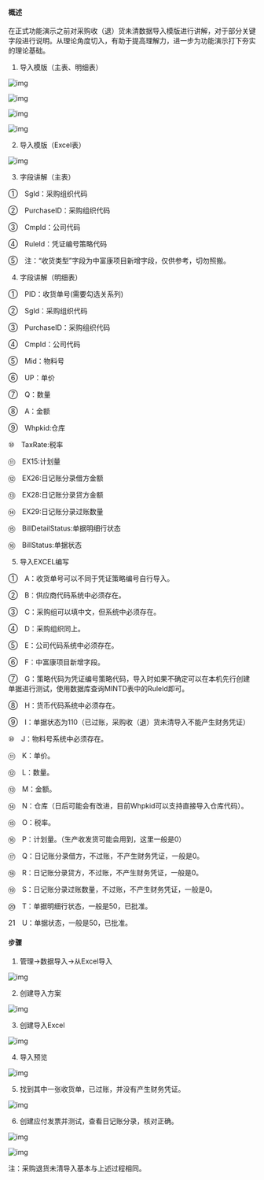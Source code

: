 #### **概述**

在正式功能演示之前对采购收（退）货未清数据导入模版进行讲解，对于部分关键字段进行说明。从理论角度切入，有助于提高理解力，进一步为功能演示打下夯实的理论基础。

1. 导入模版（主表、明细表）

![img](images/pz23.1.png) 

![img](images/pz23.2.png)

![img](images/pz23.3.png)

![img](images/pz23.4.png) 

2. 导入模版（Excel表）

![img](images/pz23.5.png) 

3. 字段讲解（主表）

①　SgId：采购组织代码

②　PurchaseID：采购组织代码

③　CmpId：公司代码

④　RuleId：凭证编号策略代码

⑤　注：“收货类型”字段为中富康项目新增字段，仅供参考，切勿照搬。

4. 字段讲解（明细表）

①　PID：收货单号(需要勾选关系列)

②　SgId：采购组织代码

③　PurchaseID：采购组织代码

④　CmpId：公司代码

⑤　Mid：物料号

⑥　UP：单价

⑦　Q：数量

⑧　A：金额

⑨　Whpkid:仓库

⑩　TaxRate:税率

⑪　EX15:计划量

⑫　EX26:日记账分录借方金额

⑬　EX28:日记账分录贷方金额

⑭　EX29:日记账分录过账数量

⑮　BillDetailStatus:单据明细行状态

⑯　BillStatus:单据状态

5. 导入EXCEL编写

①　A：收货单号可以不同于凭证策略编号自行导入。

②　B：供应商代码系统中必须存在。

③　C：采购组可以填中文，但系统中必须存在。

④　D：采购组织同上。

⑤　E：公司代码系统中必须存在。

⑥　F：中富康项目新增字段。

⑦　G：策略代码为凭证编号策略代码，导入时如果不确定可以在本机先行创建单据进行测试，使用数据库查询MINTD表中的RuleId即可。

⑧　H：货币代码系统中必须存在。

⑨　I：单据状态为110（已过账，采购收（退）货未清导入不能产生财务凭证）

⑩　J：物料号系统中必须存在。

⑪　K：单价。

⑫　L：数量。

⑬　M：金额。

⑭　N：仓库（日后可能会有改进，目前Whpkid可以支持直接导入仓库代码）。

⑮　O：税率。

⑯　P：计划量。（生产收发货可能会用到，这里一般是0）

⑰　Q：日记账分录借方，不过账，不产生财务凭证，一般是0。

⑱　R：日记账分录贷方，不过账，不产生财务凭证，一般是0。

⑲　S：日记账分录过账数量，不过账，不产生财务凭证，一般是0。

⑳　T：单据明细行状态，一般是50，已批准。

21　U：单据状态，一般是50，已批准。

#### **步骤**

1. 管理→数据导入→从Excel导入

![img](images/pz23.6.png) 

2. 创建导入方案

![img](images/pz23.7.png) 

3. 创建导入Excel

![img](images/pz23.8.png) 

4. 导入预览

![img](images/pz23.9.png) 

5. 找到其中一张收货单，已过账，并没有产生财务凭证。

![img](images/pz23.10.png) 

6. 创建应付发票并测试，查看日记账分录，核对正确。

![img](images/pz23.11.png) 

![img](images/pz23.12.png) 

注：采购退货未清导入基本与上述过程相同。